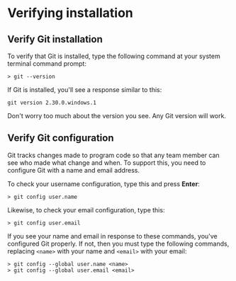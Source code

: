 # Verifying installation

## Verify Git installation
To verify that Git is installed, type the following command at your system terminal command prompt:
```shell
> git --version
```

If Git is installed, you'll see a response similar to this:
```
git version 2.30.0.windows.1
```

Don't worry too much about the version you see. Any Git version will work.

## Verify Git configuration
Git tracks changes made to program code so that any team member can see who made what change and when. To support this, you need to configure Git with a name and email address.

To check your username configuration, type this and press **Enter**:
```shell
> git config user.name
```

Likewise, to check your email configuration, type this:
```shell
> git config user.email
```

If you see your name and email in response to these commands, you've configured Git properly. If not, then you must type the following commands, replacing `<name>` with your name and `<email>` with your email:
```shell
> git config --global user.name <name>
> git config --global user.email <email>
```